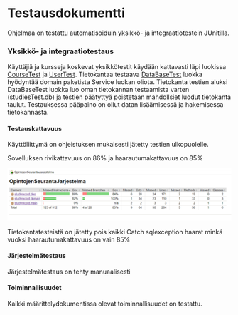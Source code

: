 # Testausdokumentti

Ohjelmaa on testattu automatisoiduin yksikkö- ja integraatiotestein JUnitilla.


### Yksikkö- ja integraatiotestaus

Käyttäjiä ja kursseja koskevat yksikkötestit käydään kattavasti läpi luokissa [CourseTest](https://github.com/Vekkumasa/OhjelmistoTekniikka/blob/master/studyRecord/src/test/java/studyrecord/CourseTest.java) ja [UserTest](https://github.com/Vekkumasa/OhjelmistoTekniikka/blob/master/studyRecord/src/test/java/studyrecord/UserTest.java).
Tietokantaa testaava [DataBaseTest](https://github.com/Vekkumasa/OhjelmistoTekniikka/blob/master/studyRecord/src/test/java/studyrecord/DataBaseTest.java) luokka hyödyntää domain paketista Service luokan oliota. Tietokanta
testien aluksi DataBaseTest luokka luo oman tietokannan testaamista varten (studiesTest.db) ja testien päätyttyä
poistetaan mahdollsiet luodut tietokanta taulut. Testauksessa pääpaino on ollut datan lisäämisessä ja hakemisessa
tietokannasta.  

#### Testauskattavuus

Käyttöliittymä on ohjeistuksen mukaisesti jätetty testien ulkopuolelle. 

Sovelluksen rivikattavuus on 86% ja haarautumakattavuus on 85%

![Image of jacoco](https://github.com/Vekkumasa/OhjelmistoTekniikka/blob/master/dokumentointi/kuvat/jacoco.png)

Tietokantatesteistä on jätetty pois kaikki Catch sqlexception haarat minkä vuoksi haarautumakattavuus on vain 85%


#### Järjestelmätestaus

Järjestelmätestaus on tehty manuaalisesti


#### Toiminnallisuudet

Kaikki määrittelydokumentissa olevat toiminnallisuudet on testattu.
